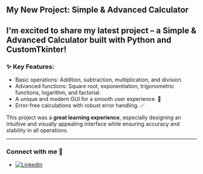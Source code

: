## My New Project: Simple & Advanced Calculator 

**I'm excited to share my latest project – a Simple & Advanced Calculator built with Python and CustomTkinter!**
---
### ✨ Key Features:
- Basic operations: Addition, subtraction, multiplication, and division.
- Advanced functions: Square root, exponentiation, trigonometric functions, logarithm, and factorial.
- A unique and modern GUI for a smooth user experience. 🎨
- Error-free calculations with robust error handling. ✅

This project was a **great learning experience**, especially designing an intuitive and visually appealing interface while ensuring accuracy and stability in all operations.

---

### Connect with me 📲
- [![LinkedIn](https://img.shields.io/badge/LinkedIn-Profile-blue?style=flat&logo=linkedin)](https://www.linkedin.com/in/yahia-mahmoud-530223312?utm_source=share&utm_campaign=share_via&utm_content=profile&utm_medium=android_app)
